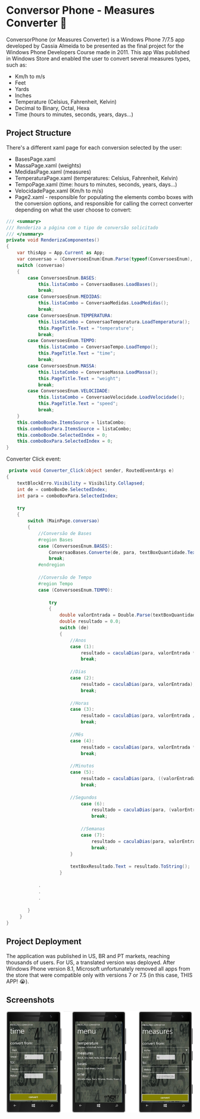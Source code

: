 # Conversor Phone - Measures Converter :iphone:

ConversorPhone (or Measures Converter) is a Windows Phone 7/7.5 app developed by Cassia Almeida to be presented as the final project for the Windows Phone Developers Course made in 2011.
This app Was published in Windows Store and enabled the user to convert several measures types, such as:
* Km/h to m/s
* Feet
* Yards
* Inches
* Temperature (Celsius, Fahrenheit, Kelvin)
* Decimal to Binary, Octal, Hexa  
* Time (hours to minutes, seconds, years, days...)

## Project Structure

There's a different xaml page for each conversion selected by the user:
* BasesPage.xaml
* MassaPage.xaml (weights)
* MedidasPage.xaml (measures)
* TemperaturaPage.xaml (temperatures: Celsius, Fahrenheit, Kelvin)
* TempoPage.xaml (time: hours to minutes, seconds, years, days...)
* VelocidadePage.xaml (Km/h to m/s)
* Page2.xaml - responsible for populating the elements combo boxes with the conversion options, and responsible for calling the correct converter depending on what the user choose to convert:

```c#
/// <summary>
/// Renderiza a página com o tipo de conversão solicitado
/// </summary>
private void RenderizaComponentes()
{
    var thisApp = App.Current as App;
    var conversao = (ConversoesEnum)Enum.Parse(typeof(ConversoesEnum), thisApp.TypeConvertion, true);
    switch (conversao)
    {
        case ConversoesEnum.BASES:
            this.listaCombo = ConversaoBases.LoadBases();
            break;
        case ConversoesEnum.MEDIDAS:
            this.listaCombo = ConversaoMedidas.LoadMedidas();
            break;
        case ConversoesEnum.TEMPERATURA:
            this.listaCombo = ConversaoTemperatura.LoadTemperatura();
            this.PageTitle.Text = "temperature";
            break;
        case ConversoesEnum.TEMPO:
            this.listaCombo = ConversaoTempo.LoadTempo();
            this.PageTitle.Text = "time";
            break;
        case ConversoesEnum.MASSA:
            this.listaCombo = ConversaoMassa.LoadMassa();
            this.PageTitle.Text = "weight";
            break;
        case ConversoesEnum.VELOCIDADE:
            this.listaCombo = ConversaoVelocidade.LoadVelocidade();
            this.PageTitle.Text = "speed";
            break;
    }
    this.comboBoxDe.ItemsSource = listaCombo;
    this.comboBoxPara.ItemsSource = listaCombo;
    this.comboBoxDe.SelectedIndex = 0;
    this.comboBoxPara.SelectedIndex = 0;
}
```

Converter Click event:

```c#
 private void Converter_Click(object sender, RoutedEventArgs e)
{
    textBlockErro.Visibility = Visibility.Collapsed;
    int de = comboBoxDe.SelectedIndex;
    int para = comboBoxPara.SelectedIndex;

    try
    {
        switch (MainPage.conversao)
        {
            //Conversão de Bases
            #region Bases
            case (ConversoesEnum.BASES):
                ConversaoBases.Converte(de, para, textBoxQuantidade.Text);
                break;
            #endregion
            
            //Conversão de Tempo
            #region Tempo
            case (ConversoesEnum.TEMPO):

                try
                {
                    double valorEntrada = Double.Parse(textBoxQuantidade.Text);
                    double resultado = 0.0;
                    switch (de)
                    {
                        //Anos
                        case (1):
                            resultado = caculaDias(para, valorEntrada * 365);
                            break;

                        //Dias
                        case (2):
                            resultado = caculaDias(para, valorEntrada);
                            break;

                        //Horas
                        case (3):
                            resultado = caculaDias(para, valorEntrada / 24);
                            break;

                        //Mês
                        case (4):
                            resultado = caculaDias(para, valorEntrada * 30);
                            break;

                        //Minutos
                        case (5):
                            resultado = caculaDias(para, ((valorEntrada / 24) / 60));
                            break;

                        //Segundos
                            case (6):
                                resultado = caculaDias(para, (valorEntrada / 86400));
                                break;

                            //Semanas
                            case (7):
                                resultado = caculaDias(para, valorEntrada / 7);
                                break;
                        }

                        textBoxResultado.Text = resultado.ToString();
                    }
            
            .
            .
            .
            
        }
     }
}
```

## Project Deployment

The application was published in US, BR and PT markets, reaching thousands of users. For US, a translated version was deployed.
After Windows Phone version 8.1, Microsoft unfortunately removed all apps from the store that were compatible only with versions 7 or 7.5 (in this case, THIS APP! :sob:).

## Screenshots
  <img src='capture.png'/>

